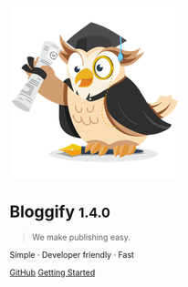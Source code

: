 ![logo](_media/beky.png)

# Bloggify <small>1.4.0</small>

> We make publishing easy.

Simple · Developer friendly · Fast

[GitHub](https://github.com/Bloggify/Bloggify/)
[Getting Started](#bloggify)
